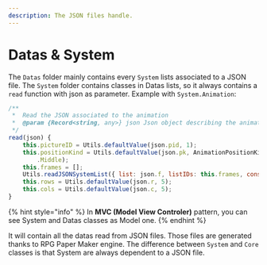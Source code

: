 ```yaml
---
description: The JSON files handle.
---
```


# Datas & System

The `Datas` folder mainly contains every `System` lists associated to a JSON file. The `System` folder contains classes in Datas lists, so it always contains a `read` function with json as parameter. Example with `System.Animation`:

```javascript
/**
 *  Read the JSON associated to the animation
 *  @param {Record<string, any>} json Json object describing the animation
 */
read(json) {
    this.pictureID = Utils.defaultValue(json.pid, 1);
    this.positionKind = Utils.defaultValue(json.pk, AnimationPositionKind
        .Middle);
    this.frames = [];
    Utils.readJSONSystemList({ list: json.f, listIDs: this.frames, cons: AnimationFrame });
    this.rows = Utils.defaultValue(json.r, 5);
    this.cols = Utils.defaultValue(json.c, 5);
}
```

{% hint style="info" %}
In **MVC \(Model View Controler\)** pattern, you can see System and Datas classes as Model one.
{% endhint %}

It will contain all the datas read from JSON files. Those files are generated thanks to RPG Paper Maker engine. The difference between `System` and `Core` classes is that System are always dependent to a JSON file.

